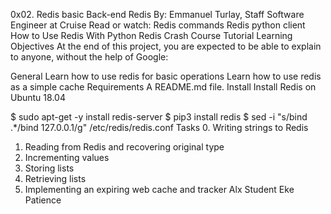 0x02. Redis basic
Back-end
Redis
 By: Emmanuel Turlay, Staff Software Engineer at Cruise
Read or watch:
Redis commands
Redis python client
How to Use Redis With Python
Redis Crash Course Tutorial
Learning Objectives
At the end of this project, you are expected to be able to explain to anyone, without the help of Google:

General
Learn how to use redis for basic operations
Learn how to use redis as a simple cache
Requirements
A README.md file.
Install
Install Redis on Ubuntu 18.04

$ sudo apt-get -y install redis-server
$ pip3 install redis
$ sed -i "s/bind .*/bind 127.0.0.1/g" /etc/redis/redis.conf
Tasks
 0. Writing strings to Redis
 1. Reading from Redis and recovering original type
 2. Incrementing values
 3. Storing lists
 4. Retrieving lists
 5. Implementing an expiring web cache and tracker
Alx Student
Eke Patience
